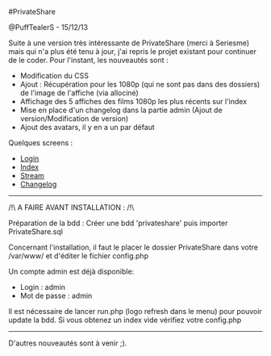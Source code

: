 #PrivateShare

@PuffTealerS - 15/12/13



Suite à une version très intéressante de PrivateShare (merci à Seriesme) mais qui n'a plus été tenu à jour,
j'ai repris le projet existant pour continuer de le coder.
Pour l'instant, les nouveautés sont :

- Modification du CSS
- Ajout : Récupération pour les 1080p (qui ne sont pas dans des dossiers) de l'image de l'affiche (via allociné)
- Affichage des 5 affiches des films 1080p les plus récents sur l'index
- Mise en place d'un changelog dans la partie admin (Ajout de version/Modification de version)
- Ajout des avatars, il y en a un par défaut

Quelques screens : 
- <a href="http://www.zupmage.eu/i/6lr4y9Hwiv.png" targer="_blanlk">Login</a>
- <a href="http://www.zupmage.eu/i/Y4Pn2X1mRk.png" targer="_blanlk">Index</a>
- <a href="http://www.zupmage.eu/i/VeEVbEOsv3.png" targer="_blanlk">Stream</a>
- <a href="http://www.zupmage.eu/i/ER6LjKMwKe.png" target="_blank">Changelog</a>


___________________________________________________________________________________________________________________

/!\ A FAIRE AVANT INSTALLATION : /!\

Préparation de la bdd : Créer une bdd 'privateshare' puis importer PrivateShare.sql


Concernant l'installation, il faut le placer le dossier PrivateShare dans votre /var/www/ et d'éditer le fichier config.php

Un compte admin est déjà disponible:

- Login        : admin
- Mot de passe : admin


 Il est nécessaire de lancer run.php (logo refresh dans le menu) pour pouvoir update la bdd. 
 Si vous obtenez un index vide vérifiez votre config.php
__________________________________________________________________________________________________________________



D'autres nouveautés sont à venir ;).
